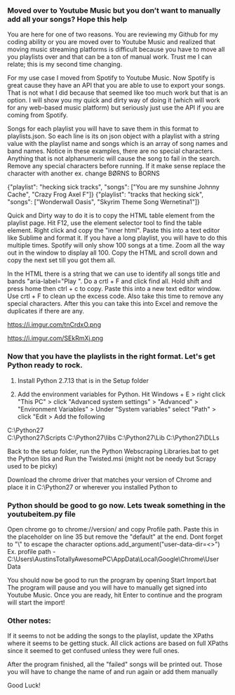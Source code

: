 ### Moved over to Youtube Music but you don’t want to manually add all your songs? Hope this help

You are here for one of two reasons. You are reviewing my Github for my coding ability or you are moved over to Youtube Music and realized that moving music streaming platforms is difficult because you have to move all you playlists over and that can be a ton of manual work. Trust me I can relate; this is my second time changing.

For my use case I moved from Spotify to Youtube Music. Now Spotify is great cause they have an API that you are able to use to export your songs. That is not what I did because that seemed like too much work but that is an option. I will show you my quick and dirty way of doing it (which will work for any web-based music platform) but seriously just use the API if you are coming from Spotify.

Songs for each playlist you will have to save them in this format to playlists.json. So each line is its on json object with a playlist with a string value with the playlist name and songs which is an array of song names and band names. Notice in these examples, there are no special characters. Anything that is not alphanumeric will cause the song to fail in the search. Remove any special characters before running. If it make sense replace the character with another ex. change BØRNS to BORNS 

{"playlist": "hecking sick tracks", "songs": ["You are my sunshine Johnny Cache", "Crazy Frog Axel F"]} 
{"playlist": "tracks that hecking sick", "songs": ["Wonderwall Oasis", "Skyrim Theme Song Wernetina1"]}

Quick and Dirty way to do it is to copy the HTML table element from the playlist page. Hit F12, use the element selector tool to find the table element. Right click and copy the "inner html". Paste this into a text editor like Sublime and format it. If you have a long playlist, you will have to do this multiple times. Spotify will only show 100 songs at a time. Zoom all the way out in the window to display all 100. Copy the HTML and scroll down and copy the next set till you got them all. 

In the HTML there is a string that we can use to identify all songs title and bands "aria-label="Play ". Do a crtl + F and click find all. Hold shift and press home then ctrl + c to copy. Paste this into a new text editor window. Use crtl + F to clean up the excess code. Also take this time to remove any special characters. After this you can take this into Excel and remove the duplicates if there are any.

https://i.imgur.com/tnCrdxO.png

https://i.imgur.com/SEkRmXj.png


### Now that you have the playlists in the right format. Let's get Python ready to rock.

1. Install Python 2.7.13 that is in the Setup folder

2. Add the environment variables for Python. Hit Windows + E > right click "This PC" > click "Advanced system settings" > "Advanced" > "Environment Variables" > Under "System variables" select "Path" > click "Edit > Add the following

C:\Python27\
C:\Python27\Scripts
C:\Python27\libs
C:\Python27\Lib
C:\Python27\DLLs

Back to the setup folder, run the Python Webscraping Libraries.bat to get the Python libs and Run the Twisted.msi (might not be needy but Scrapy used to be picky)

Download the chrome driver that matches your version of Chrome and place it in C:\Python27 or wherever you installed Python to

### Python should be good to go now. Lets tweak something in the youtubeitem.py file

Open chrome go to chrome://version/ and copy Profile path. Paste this in the placeholder on line 35 but remove the "default" at the end. Dont forget to "\\" to escape the character 
options.add_argument("user-data-dir=<<enter chrome profile path here>>")
Ex. profile path - C:\\Users\\AustinsTotallyAwesomePC\\AppData\\Local\\Google\\Chrome\\User Data
  
You should now be good to run the program by opening Start Import.bat The program will pause and you will have to manually get signed into Youtube Music. Once you are ready, hit Enter to continue and the program will start the import!

### Other notes: 
If it seems to not be adding the songs to the playlist, update the XPaths where it seems to be getting stuck. All click actions are based on full XPaths since it seemed to get confused unless they were full ones.

After the program finished, all the "failed" songs will be printed out. Those you will have to change the name of and run again or add them manually

Good Luck!
